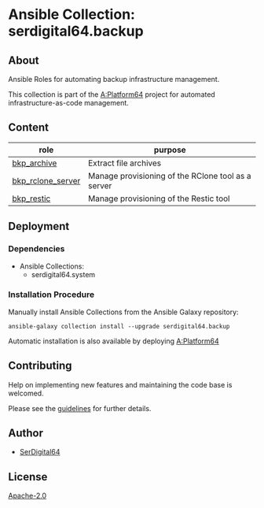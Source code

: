 # Ansible Collection: serdigital64.backup

## About

Ansible Roles for automating backup infrastructure management.

This collection is part of the [A:Platform64](https://github.com/serdigital64/aplatform64) project for automated infrastructure-as-code management.

## Content

| role                                                                                      | purpose                                            |
| ----------------------------------------------------------------------------------------- | -------------------------------------------------- |
| [bkp_archive](https://aplatform64.readthedocs.io/en/latest/roles/bkp_archive)             | Extract file archives                              |
| [bkp_rclone_server](https://aplatform64.readthedocs.io/en/latest/roles/bkp_rclone_server) | Manage provisioning of the RClone tool as a server |
| [bkp_restic](https://aplatform64.readthedocs.io/en/latest/roles/bkp_restic)               | Manage provisioning of the Restic tool             |

## Deployment

### Dependencies

- Ansible Collections:
  - serdigital64.system

### Installation Procedure

Manually install Ansible Collections from the Ansible Galaxy repository:

```shell
ansible-galaxy collection install --upgrade serdigital64.backup
```

Automatic installation is also available by deploying [A:Platform64](https://aplatform64.readthedocs.io/en/latest/#deployment)

## Contributing

Help on implementing new features and maintaining the code base is welcomed.

Please see the [guidelines](https://aplatform64.readthedocs.io/en/latest/contributing/CONTRIBUTING/) for further details.

## Author

- [SerDigital64](https://serdigital64.github.io/)

## License

[Apache-2.0](https://www.apache.org/licenses/LICENSE-2.0.txt)

